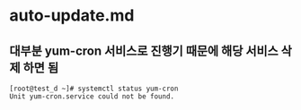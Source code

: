# auto-update.md

## 대부분 yum-cron 서비스로 진행기 때문에 해당 서비스 삭제 하면 됨

```
[root@test_d ~]# systemctl status yum-cron
Unit yum-cron.service could not be found.
```
